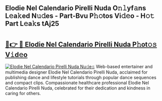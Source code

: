 ## Elodie Nel Calendario Pirelli Nuda O𝚗𝚕yf𝚊ns L𝚎a𝚔ed N𝚞𝚍es - Part-Bvu P𝚑𝚘tos Vi𝚍𝚎o - H𝚘𝚝 Part L𝚎a𝚔s tAj25

# <h2><a href="http://kf33zj.oniu.top/?m=Elodie+Nel+Calendario+Pirelli+Nuda">🔗👉 🔴 Elodie Nel Calendario Pirelli Nuda P𝚑ot𝚘𝚜 V𝚒d𝚎o</a></h2>

[![Elodie Nel Calendario Pirelli Nuda Nu𝚍e𝚜](https://i.imgur.com/0qMVB7G.gif)](http://kf33zj.oniu.top/?m=Elodie+Nel+Calendario+Pirelli+Nuda)
Web-based entertainer and multimedia designer Elodie Nel Calendario Pirelli Nuda, acclaimed for publishing dance and lifestyle tutorials through popular dance sequences and compact clips. Compassionate healthcare professional Elodie Nel Calendario Pirelli Nuda, celebrated for their dedication and kindness in caring for others.  

